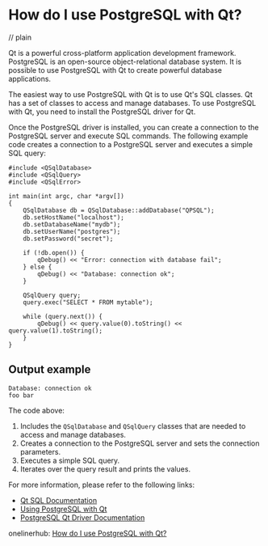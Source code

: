 # How do I use PostgreSQL with Qt?
// plain

Qt is a powerful cross-platform application development framework. PostgreSQL is an open-source object-relational database system. It is possible to use PostgreSQL with Qt to create powerful database applications.

The easiest way to use PostgreSQL with Qt is to use Qt's SQL classes. Qt has a set of classes to access and manage databases. To use PostgreSQL with Qt, you need to install the PostgreSQL driver for Qt.

Once the PostgreSQL driver is installed, you can create a connection to the PostgreSQL server and execute SQL commands. The following example code creates a connection to a PostgreSQL server and executes a simple SQL query:

```
#include <QSqlDatabase>
#include <QSqlQuery>
#include <QSqlError>

int main(int argc, char *argv[])
{
    QSqlDatabase db = QSqlDatabase::addDatabase("QPSQL");
    db.setHostName("localhost");
    db.setDatabaseName("mydb");
    db.setUserName("postgres");
    db.setPassword("secret");

    if (!db.open()) {
        qDebug() << "Error: connection with database fail";
    } else {
        qDebug() << "Database: connection ok";
    }

    QSqlQuery query;
    query.exec("SELECT * FROM mytable");

    while (query.next()) {
        qDebug() << query.value(0).toString() << query.value(1).toString();
    }
}
```

## Output example

```
Database: connection ok
foo bar
```

The code above:

1. Includes the `QSqlDatabase` and `QSqlQuery` classes that are needed to access and manage databases.
2. Creates a connection to the PostgreSQL server and sets the connection parameters.
3. Executes a simple SQL query.
4. Iterates over the query result and prints the values.

For more information, please refer to the following links:

- [Qt SQL Documentation](https://doc.qt.io/qt-5/sql-index.html)
- [Using PostgreSQL with Qt](https://doc.qt.io/qt-5/sql-driver.html#using-postgresql-with-qt)
- [PostgreSQL Qt Driver Documentation](https://www.postgresql.org/docs/current/qt5-connector.html)

onelinerhub: [How do I use PostgreSQL with Qt?](https://onelinerhub.com/postgresql/how-do-i-use-postgresql-with-qt)